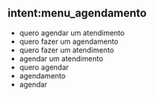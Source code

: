 ## intent:menu_agendamento
- quero agendar um atendimento
- quero fazer um agendamento
- quero fazer um atendimento
- agendar um atendimento
- quero agendar
- agendamento
- agendar
